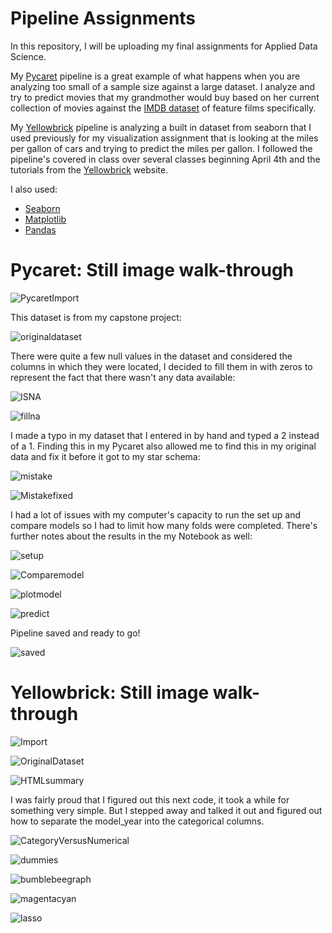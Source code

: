 # Pipeline Assignments

In this repository, I will be uploading my final assignments for Applied Data Science. 

My [Pycaret](https://pycaret.org/) pipeline is a great example of what happens when you are analyzing too small of a sample size against a large dataset. I analyze and try to predict movies that my grandmother would buy based on her current collection of movies against the [IMDB dataset](https://www.imdb.com/interfaces/) of feature films specifically.

My [Yellowbrick](https://www.scikit-yb.org/en/latest/index.html) pipeline is analyzing a built in dataset from seaborn that I used previously for my visualization assignment that is looking at the miles per gallon of cars and trying to predict the miles per gallon. I followed the pipeline's covered in class over several classes beginning April 4th and the tutorials from the [Yellowbrick](https://www.scikit-yb.org/en/latest/index.html) website.

I also used:
- [Seaborn](https://seaborn.pydata.org/)
- [Matplotlib](https://matplotlib.org/)
- [Pandas](https://pandas.pydata.org/pandas-docs/stable/index.html)

# Pycaret: Still image walk-through

![PycaretImport](./pictures/PycaretImport.PNG)

This dataset is from my capstone project:

![originaldataset](./pictures/originaldataset.PNG)

There were quite a few null values in the dataset and considered the columns in which they were located, I decided to fill them in with zeros to represent the fact that there wasn't any data available:

![ISNA](./pictures/ISNA3.PNG)

![fillna](./pictures/fillna4.PNG)

I made a typo in my dataset that I entered in by hand and typed a 2 instead of a 1. Finding this in my Pycaret also allowed me to find this in my original data and fix it before it got to my star schema:

![mistake](./pictures/mistake5.PNG)

![Mistakefixed](./pictures/Mistakefixed6.PNG)

I had a lot of issues with my computer's capacity to run the set up and compare models so I had to limit how many folds were completed. There's further notes about the results in the my Notebook as well:

![setup](./pictures/setup7.PNG)

![Comparemodel](./pictures/Compademodel8.PNG)

![plotmodel](./pictures/plotmodel9.PNG)

![predict](./pictures/predict10.PNG)

Pipeline saved and ready to go!

![saved](./pictures/saved11.PNG)


# Yellowbrick: Still image walk-through

![Import](./pictures/Import.PNG)

![OriginalDataset](./pictures/OriginalDataset.PNG)

![HTMLsummary](./pictures/HTMLsummary.PNG)

I was fairly proud that I figured out this next code, it took a while for something very simple. But I stepped away and talked it out and figured out how to separate the model_year into the categorical columns.

![CategoryVersusNumerical](./pictures/CategoryVersusNumerical.PNG)

![dummies](./pictures/get_dummies.PNG)

![bumblebeegraph](./pictures/BumbleBeeGraph.PNG)

![magentacyan](./pictures/MagentaCyanGraph.PNG)

![lasso](./pictures/lasso.PNG)
